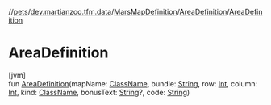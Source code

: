 //[pets](../../../../index.md)/[dev.martianzoo.tfm.data](../../index.md)/[MarsMapDefinition](../index.md)/[AreaDefinition](index.md)/[AreaDefinition](-area-definition.md)

# AreaDefinition

[jvm]\
fun [AreaDefinition](-area-definition.md)(mapName: [ClassName](../../../dev.martianzoo.tfm.pets.ast/-class-name/index.md), bundle: [String](https://kotlinlang.org/api/latest/jvm/stdlib/kotlin/-string/index.html), row: [Int](https://kotlinlang.org/api/latest/jvm/stdlib/kotlin/-int/index.html), column: [Int](https://kotlinlang.org/api/latest/jvm/stdlib/kotlin/-int/index.html), kind: [ClassName](../../../dev.martianzoo.tfm.pets.ast/-class-name/index.md), bonusText: [String](https://kotlinlang.org/api/latest/jvm/stdlib/kotlin/-string/index.html)?, code: [String](https://kotlinlang.org/api/latest/jvm/stdlib/kotlin/-string/index.html))
